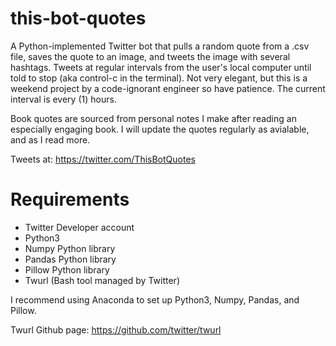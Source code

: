 # this-bot-quotes
A Python-implemented Twitter bot that pulls a random quote from a .csv file, saves the quote to an image, and tweets the image with several hashtags. Tweets at regular intervals from the user's local computer until told to stop (aka control-c in the terminal). Not very elegant, but this is a weekend project by a code-ignorant engineer so have patience. The current interval is every (1) hours. 

Book quotes are sourced from personal notes I make after reading an especially engaging book. I will update the quotes regularly as avialable, and as I read more. 

Tweets at: https://twitter.com/ThisBotQuotes

# Requirements
- Twitter Developer account 
- Python3
- Numpy Python library
- Pandas Python library
- Pillow Python library
- Twurl (Bash tool managed by Twitter)

I recommend using Anaconda to set up Python3, Numpy, Pandas, and Pillow. 

Twurl Github page: https://github.com/twitter/twurl
